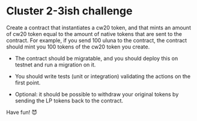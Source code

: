 # Cluster 2-3ish challenge

Create a contract that instantiates a cw20 token, and that mints an amount of cw20 token equal to the amount of native tokens that are sent to the contract. For example, if you send 100 uluna to the contract, the contract should mint you 100 tokens of the cw20 token you create.

- The contract should be migratable, and you should deploy this on testnet and run a migration on it.

- You should write tests (unit or integration) validating the actions on the first point. 

- Optional: it should be possible to withdraw your original tokens by sending the LP tokens back to the contract.

Have fun! 😈